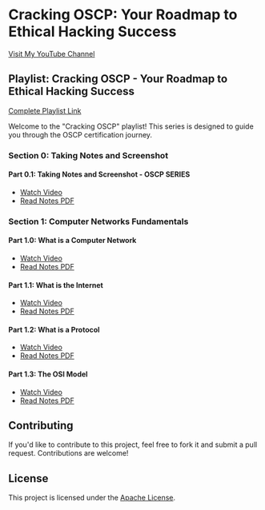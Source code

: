# Cracking OSCP: Your Roadmap to Ethical Hacking Success

[Visit My YouTube Channel](https://www.youtube.com/@HackProKP)

## Playlist: Cracking OSCP - Your Roadmap to Ethical Hacking Success
[Complete Playlist Link](https://www.youtube.com/watch?v=MvkNbn8i2so&list=PLyrv3TPh3ejYNZipa0OIUvkdjHeUTRJ3J&index=1&t=0s)

Welcome to the "Cracking OSCP" playlist! This series is designed to guide you through the OSCP certification journey.

### Section 0: Taking Notes and Screenshot
#### Part 0.1: Taking Notes and Screenshot - OSCP SERIES

- [Watch Video](https://www.youtube.com/watch?v=MvkNbn8i2so)
- [Read Notes PDF](https://github.com/at0m-b0mb/Cracking-OSCP-Your-Roadmap-to-Ethical-Hacking-Success/blob/main/Video%20Notes/Section%200.%20Taking%20Notes%20and%20Screenshot/Part%200.1%20Taking%20Notes%20and%20Screenshot%20-%20OSCP%20SERIES.pdf)

### Section 1: Computer Networks Fundamentals
#### Part 1.0: What is a Computer Network

- [Watch Video](https://www.youtube.com/watch?v=9LHsVjGe504)
- [Read Notes PDF](https://github.com/at0m-b0mb/Cracking-OSCP-Your-Roadmap-to-Ethical-Hacking-Success/blob/main/Video%20Notes/Section%201.%20Computer%20Networks%20Fundamentals/Part%201.0%20What%20is%20a%20Computer%20Network%20-%20Computer%20Networks%20Fundamentals.pdf)

#### Part 1.1: What is the Internet

- [Watch Video](https://www.youtube.com/watch?v=iV2iCXcB6E8)
- [Read Notes PDF](https://github.com/at0m-b0mb/Cracking-OSCP-Your-Roadmap-to-Ethical-Hacking-Success/blob/main/Video%20Notes/Section%201.%20Computer%20Networks%20Fundamentals/Part%201.1%20What%20is%20the%20Internet%20-%20Computer%20Networks%20Fundamentals.pdf)

#### Part 1.2: What is a Protocol

- [Watch Video](https://www.youtube.com/watch?v=kOGot8npd00)
- [Read Notes PDF](https://github.com/at0m-b0mb/Cracking-OSCP-Your-Roadmap-to-Ethical-Hacking-Success/blob/main/Video%20Notes/Section%201.%20Computer%20Networks%20Fundamentals/Part%201.2%20What%20is%20a%20protocol%20-%20Computer%20Networks%20Fundamentals.pdf)

#### Part 1.3: The OSI Model

- [Watch Video](link_to_youtube_video)
- [Read Notes PDF](https://github.com/at0m-b0mb/Cracking-OSCP-Your-Roadmap-to-Ethical-Hacking-Success/blob/main/Video%20Notes/Section%201.%20Computer%20Networks%20Fundamentals/Part%201.3%20The%20OSI%20model%20-%20Computer%20Networks%20Fundamentals.pdf)

## Contributing
If you'd like to contribute to this project, feel free to fork it and submit a pull request. Contributions are welcome!

## License
This project is licensed under the [Apache License](LICENSE).
